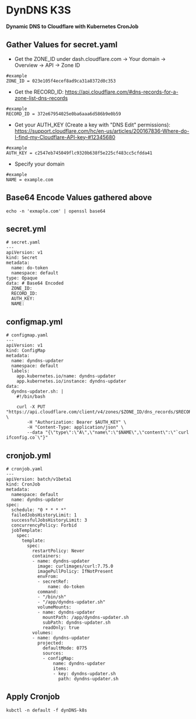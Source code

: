 DynDNS K3S
==========

**Dynamic DNS to Cloudflare with Kubernetes CronJob**

## Gather Values for secret.yaml

- Get the ZONE_ID under dash.cloudflare.com -> Your domain -> Overview -> API -> Zone ID
```
#example
ZONE_ID = 023e105f4ecef8ad9ca31a8372d0c353
```

- Get the RECORD_ID: https://api.cloudflare.com/#dns-records-for-a-zone-list-dns-records
```
#example
RECORD_ID = 372e67954025e0ba6aaa6d586b9e0b59
```

- Get your AUTH_KEY (Create a key with "DNS Edit" permissions): https://support.cloudflare.com/hc/en-us/articles/200167836-Where-do-I-find-my-Cloudflare-API-key-#12345680
```
#example
AUTH_KEY = c2547eb745049flc9320b638f5e225cf483cc5cfdda41
```

- Specify your domain
```
#example
NAME = example.com
```

## Base64 Encode Values gathered above
```
echo -n 'exmaple.com' | openssl base64
```

## secret.yml
```
# secret.yaml
---
apiVersion: v1
kind: Secret
metadata:
  name: do-token
  namespace: default
type: Opaque
data: # Base64 Encoded
  ZONE_ID: 
  RECORD_ID: 
  AUTH_KEY: 
  NAME: 
```

## configmap.yml
```
# configmap.yaml
---
apiVersion: v1
kind: ConfigMap
metadata:
  name: dyndns-updater
  namespace: default
  labels:
    app.kubernetes.io/name: dyndns-updater
    app.kubernetes.io/instance: dyndns-updater
data:
  dyndns-updater.sh: |
    #!/bin/bash

    curl -X PUT "https://api.cloudflare.com/client/v4/zones/$ZONE_ID/dns_records/$RECORD_ID" \
        -H "Authorization: Bearer $AUTH_KEY" \
        -H "Content-Type: application/json" \
        --data "{\"type\":\"A\",\"name\":\"$NAME\",\"content\":\"`curl ifconfig.co`\"}"
```

## cronjob.yml
```
# cronjob.yaml
---
apiVersion: batch/v1beta1
kind: CronJob
metadata:
  namespace: default
  name: dyndns-updater
spec:
  schedule: "0 * * * *"
  failedJobsHistoryLimit: 1
  successfulJobsHistoryLimit: 3
  concurrencyPolicy: Forbid
  jobTemplate:
    spec:
      template:
        spec:
          restartPolicy: Never
          containers:
          - name: dyndns-updater
            image: curlimages/curl:7.75.0
            imagePullPolicy: IfNotPresent
            envFrom:
            - secretRef:
                name: do-token
            command:
            - "/bin/sh"
            - "/app/dyndns-updater.sh"
            volumeMounts:
            - name: dyndns-updater
              mountPath: /app/dyndns-updater.sh
              subPath: dyndns-updater.sh
              readOnly: true
          volumes:
          - name: dyndns-updater
            projected:
              defaultMode: 0775
              sources:
              - configMap:
                  name: dyndns-updater
                  items:
                  - key: dyndns-updater.sh
                    path: dyndns-updater.sh
```

## Apply Cronjob
```
kubctl -n default -f dynDNS-k8s
```
